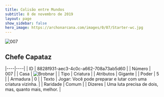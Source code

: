 ```yaml
---
title: Colisão entre Mundos
subtitle: 8 de novembro de 2019
layout: page
show_sidebar: false
hero_image: https://archonarcana.com/images/0/07/Starter-wc.jpg
---
```


![007](https://cdn.keyforgegame.com/media/card_front/pt/452_007_43P9HVWJ9MMJ_pt.png)

## Chefe Capataz

|----|----|
| ID | 8828f931-aec3-4c0c-a662-708a73ab5d60 |
| Número | 007 |
| Casa | ![Brobnar](https://archonarcana.com/images/thumb/e/e0/Brobnar.png/22px-Brobnar.png "Brobnar") |
| Tipo | Criatura |
| Atributos | Gigante |
| Poder | 5 |
| Armadura | 0 |
| Texto | Jogar: Você pode preparar e lutar com uma criatura vizinha. |
| Raridade | Comum |
| Dizeres | Uma luta precisa de dois, mas,  quanto mais, melhor. |